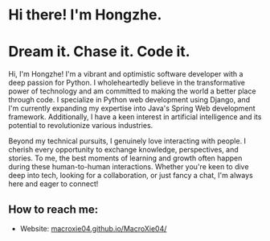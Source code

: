<h1>Hi there! I'm Hongzhe.</h1>
<h1>Dream it. Chase it. Code it.</h1>

<p>Hi, I'm Hongzhe! I'm a vibrant and optimistic software developer with a deep passion for Python. I wholeheartedly believe in the transformative power of technology and am committed to making the world a better place through code. I specialize in Python web development using Django, and I'm currently expanding my expertise into Java's Spring Web development framework. Additionally, I have a keen interest in artificial intelligence and its potential to revolutionize various industries.</p>

<p>Beyond my technical pursuits, I genuinely love interacting with people. I cherish every opportunity to exchange knowledge, perspectives, and stories. To me, the best moments of learning and growth often happen during these human-to-human interactions. Whether you're keen to dive deep into tech, looking for a collaboration, or just fancy a chat, I'm always here and eager to connect!</p>

<h2>How to reach me:</h2>
<ul>
    <li>Website: <a href="https://macroxie04.github.io/MacroXie04/" target="_blank" rel="noopener noreferrer">macroxie04.github.io/MacroXie04/</a></li>
</ul>
